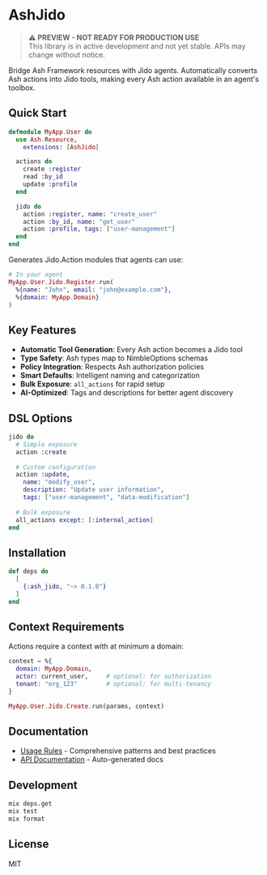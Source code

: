 # AshJido

> **⚠️ PREVIEW - NOT READY FOR PRODUCTION USE**  
> This library is in active development and not yet stable. APIs may change without notice.

Bridge Ash Framework resources with Jido agents. Automatically converts Ash actions into Jido tools, making every Ash action available in an agent's toolbox.

## Quick Start

```elixir
defmodule MyApp.User do
  use Ash.Resource,
    extensions: [AshJido]

  actions do
    create :register
    read :by_id
    update :profile
  end

  jido do
    action :register, name: "create_user"
    action :by_id, name: "get_user" 
    action :profile, tags: ["user-management"]
  end
end
```

Generates Jido.Action modules that agents can use:

```elixir
# In your agent
MyApp.User.Jido.Register.run(
  %{name: "John", email: "john@example.com"}, 
  %{domain: MyApp.Domain}
)
```

## Key Features

- **Automatic Tool Generation**: Every Ash action becomes a Jido tool
- **Type Safety**: Ash types map to NimbleOptions schemas  
- **Policy Integration**: Respects Ash authorization policies
- **Smart Defaults**: Intelligent naming and categorization
- **Bulk Exposure**: `all_actions` for rapid setup
- **AI-Optimized**: Tags and descriptions for better agent discovery

## DSL Options

```elixir
jido do
  # Simple exposure
  action :create
  
  # Custom configuration  
  action :update, 
    name: "modify_user",
    description: "Update user information",
    tags: ["user-management", "data-modification"]
    
  # Bulk exposure
  all_actions except: [:internal_action]
end
```

## Installation

```elixir
def deps do
  [
    {:ash_jido, "~> 0.1.0"}
  ]
end
```

## Context Requirements

Actions require a context with at minimum a domain:

```elixir
context = %{
  domain: MyApp.Domain,
  actor: current_user,     # optional: for authorization
  tenant: "org_123"        # optional: for multi-tenancy
}

MyApp.User.Jido.Create.run(params, context)
```

## Documentation

- [Usage Rules](usage-rules.md) - Comprehensive patterns and best practices
- [API Documentation](https://hexdocs.pm/ash_jido) - Auto-generated docs

## Development

```bash
mix deps.get
mix test
mix format
```

## License

MIT
